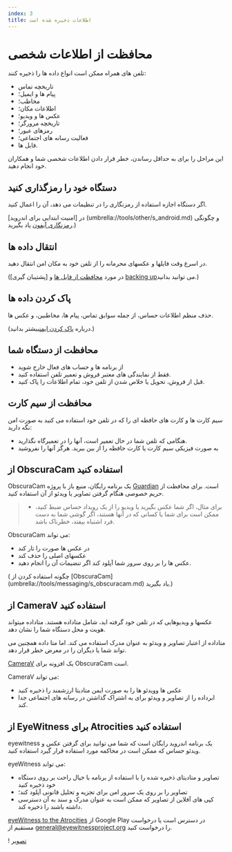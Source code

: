 ```yaml
---
index: 3
title: اطلاعات ذخیره شده است
---
```

# محافظت از اطلاعات شخصی

تلفن های همراه ممکن است انواع داده ها را ذخیره کنند:

*   تاریخچه تماس
*   پیام ها و ایمیل؛
*   مخاطب؛
*   اطلاعات مکان؛
*   عکس ها و ویدیو؛
*   تاریخچه مرورگر؛
*   رمزهای عبور؛
*   فعالیت رسانه های اجتماعی؛
*   فایل ها.

این مراحل را برای به حداقل رساندن، خطر قرار دادن اطلاعات شخصی  شما و همکاران خود انجام دهید.

## دستگاه خود را رمزگذاری کنید

اگر دستگاه اجازه استفاده از رمزنگاری را در تنظیمات می دهد، آن را اعمال کنید.

[امنیت ابتدایی برای اندروید] در (umbrella://tools/other/s_android.md) و چگونگی [رمزنگاری آیفون](umbrella://tools/encryption/s_encrypt-your-iphone.md) یاد بگیرید.)

## انتقال داده ها

در اسرع وقت فایلها و عکسهای محرمانه را از تلفن خود به مکان امن انتقال دهید.

(در مورد [محافظت از فایل ها](umbrella://information/protecting-files) و [پشتیبان گیری] [backing up](umbrella://information/backing-up)می توانید بدانید.)

## پاک کردن داده ها

حذف منظم اطلاعات حساس، از جمله سوابق تماس، پیام ها، مخاطبین، و عکس ها.

(درباره [پاک کردن ایمن](umbrella://information/safely-deleting)بیشتر بدانید.)

## محافظت از دستگاه شما

*   از برنامه ها و حساب های فعال خارج شوید
*   فقط از نمایندگی های معتبر فروش و تعمیر تلفن  استفاده کنید.
*   قبل از فروش، تحویل یا خلاص شدن از تلفن خود، تمام اطلاعات را پاک کنید.

## محافظت از سیم کارت

سیم کارت ها و کارت های حافظه ای را که در تلفن خود  استفاده می کنید به صورت امن نگه دارید:

*   هنگامی که تلفن شما در حال تعمیر است، آنها را در تعمیرگاه نگذارید.
*   به صورت فیزیکی سیم کارت یا کارت حافظه را از بین ببرید. هرگز آنها را نفروشید

## از ObscuraCam استفاده کنید

ObscuraCam یک برنامه رایگان، منبع باز با پروژه [Guardian](https://guardianproject.info/) است. برای محافظت از حریم خصوصی هنگام گرفتن تصاویر یا ویدئو از آن استفاده کنید.

> * برای مثال، اگر شما عکس بگیرید یا ویدیو را از یک رویداد حساس ضبط کنید، ممکن است برای شما یا کسانی که در آنها هستند، اگر گوشی شما به دست فرد اشتباه بیفتد، خطرناک باشد.

ObscuraCam می تواند:

*   در عکس ها صورت را تار کند
*   عکسهای اصلی را حذف کند
*   عکس ها را بر روی سرور شما آپلود کند اگر تنضیمات آن را انجام دهید.

( چگونه استفاده کردن از [ObscuraCam]  (umbrella://tools/messaging/s_obscuracam.md) یاد بگیرید.)

## از CameraV استفاده کنید

عکسها و ویدیوهایی که در تلفن خود گرفته اید، شامل متاداده هستند. متاداده میتواند هویت و محل دستگاه شما را نشان دهد.

متاداده از اعتبار تصاویر و ویدئو به عنوان مدرک استفاده می کند. اما متا داده همچنین می تواند شما یا دیگران را در معرض خطر قرار دهد.

[CameraV](https://guardianproject.info/apps/camerav/) یک افزونه برای ObscuraCam است.

CameraV می تواند:

*   عکس ها وویدئو ها را به صورت ایمن متادیتا ارزشمند را ذخیره کنید
*   ابرداده را از تصاویر و ویدئو برای به اشتراک گذاشتن در رسانه های اجتماعی جدا کند.

## از EyeWitness برای Atrocities استفاده کنید

eyewitness یک برنامه اندروید رایگان است که شما می توانید برای گرفتن عکس و ویدئو حساس که ممکن است در محاکمه مورد استفاده قرار گیرد استفاده کنید.

eyeWitness می تواند:

*   تصاویر و متادیتای ذخیره شده را با استفاده از برنامه با خیال راحت بر روی دستگاه خود ذخیره کنید
*   تصاویر را بر روی یک سرور امن برای تجزیه و تحلیل قانونی آپلود کند؛
*   کپی های آفلاین از تصاویر که ممکن است به عنوان مدرک و سند به آن دسترسی داشته باشند را ذخیره کند.

[eyeWitness to the Atrocities](http://www.eyewitnessproject.org/) از Google Play در دسترس است یا درخواست مستقیم از [general@eyewitnessproject.org](general@eyewitnessproject.org) را درخواست کنید.

! [تصویر](mobile3.png)